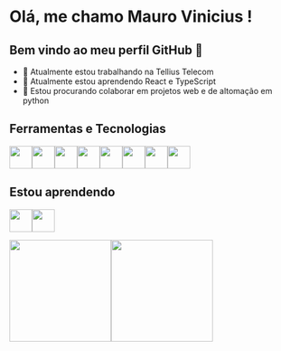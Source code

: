 # Olá, me chamo Mauro Vinicius ! 
## Bem vindo ao meu perfil GitHub 👋

- 🔭 Atualmente estou trabalhando na Tellius Telecom
- 🌱 Atualmente estou aprendendo React e TypeScript
- 👯 Estou procurando colaborar em projetos web e de altomação em python

## Ferramentas e Tecnologias

<img loading="lazy" src="https://cdn.jsdelivr.net/gh/devicons/devicon@latest/icons/django/django-plain.svg" width="40" height="40"/><img loading="lazy" src="https://cdn.jsdelivr.net/gh/devicons/devicon@latest/icons/python/python-original.svg" width="40" height="40"/><img loading="lazy" src="https://cdn.jsdelivr.net/gh/devicons/devicon@latest/icons/html5/html5-original.svg" width="40" height="40"/><img loading="lazy" src="https://cdn.jsdelivr.net/gh/devicons/devicon@latest/icons/css3/css3-original.svg" width="40" height="40"/><img loading="lazy" src="https://cdn.jsdelivr.net/gh/devicons/devicon@latest/icons/ubuntu/ubuntu-original.svg" width="40" height="40"/><img loading="lazy" src="https://cdn.jsdelivr.net/gh/devicons/devicon@latest/icons/debian/debian-original.svg" width="40" height="40"/><img loading="lazy" src="https://cdn.jsdelivr.net/gh/devicons/devicon@latest/icons/bootstrap/bootstrap-original.svg" width="40" height="40"/><img loading="lazy" src="https://cdn.jsdelivr.net/gh/devicons/devicon@latest/icons/javascript/javascript-original.svg" width="40" height="40"/>
               

## Estou aprendendo

<img loading="lazy" src="https://cdn.jsdelivr.net/gh/devicons/devicon@latest/icons/react/react-original.svg" width="40" height="40" /><img loading="lazy" src="https://cdn.jsdelivr.net/gh/devicons/devicon@latest/icons/typescript/typescript-original.svg" width="40" height="40" />


<div>
<a href="https://github.com/HakunaMauroVinicis">
<img loading="lazy" height="180em" src="https://github-readme-stats.vercel.app/api/top-langs/?username=HakunaMauroVinicis&layout=compact&langs_count=7&theme=dracula"/><img loading="lazy" height="180em" src="https://github-readme-stats.vercel.app/api?username=HakunaMauroVinicis&show_icons=true&theme=dracula&include_all_commits=true&count_private=true"/>
</div>

